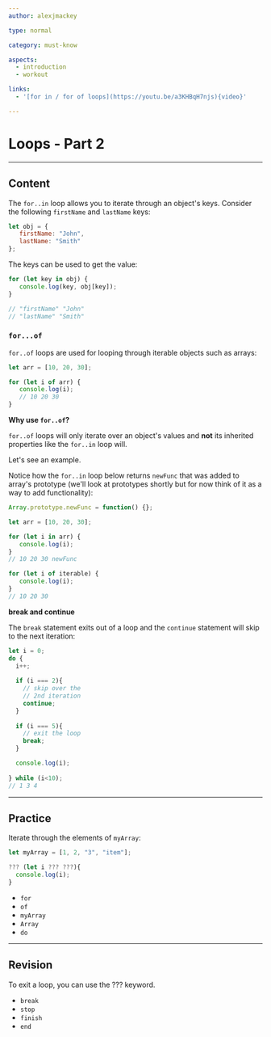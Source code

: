 ```yaml
---
author: alexjmackey

type: normal

category: must-know

aspects:
  - introduction
  - workout

links:
  - '[for in / for of loops](https://youtu.be/a3KHBqH7njs){video}'

---
```


# Loops - Part 2

---
## Content

The `for..in` loop allows you to iterate through an object's keys. Consider the following `firstName` and `lastName` keys:

```javascript
let obj = {
   firstName: "John",
   lastName: "Smith"
};
```

The keys can be used to get the value:

```javascript
for (let key in obj) {
   console.log(key, obj[key]);
}

// "firstName" "John"
// "lastName" "Smith"
```

### `for...of`

`for..of` loops are used for looping through iterable objects such as arrays:

```javascript
let arr = [10, 20, 30];

for (let i of arr) {
   console.log(i); 
   // 10 20 30
}
```

**Why use `for..of`?**

`for..of` loops will only iterate over an object's values and **not** its inherited properties like the `for..in` loop will.

Let's see an example. 

Notice how the `for..in` loop below returns `newFunc` that was added to array's prototype (we'll look at prototypes shortly but for now think of it as a way to add functionality):

```javascript
Array.prototype.newFunc = function() {};

let arr = [10, 20, 30];

for (let i in arr) {
   console.log(i); 
}
// 10 20 30 newFunc

for (let i of iterable) {
   console.log(i);
}
// 10 20 30

```

**break and continue**

The `break` statement exits out of a loop and the `continue` statement will skip to the next iteration:

```javascript
let i = 0;
do {
  i++;
  
  if (i === 2){
    // skip over the 
    // 2nd iteration
    continue;
  }
  
  if (i === 5){
    // exit the loop
    break;
  }

  console.log(i);
  
} while (i<10);
// 1 3 4

```

---
## Practice

Iterate through the elements of `myArray`:

```javascript
let myArray = [1, 2, "3", "item"];

??? (let i ??? ???){
  console.log(i);
}
```

* `for`
* `of`
* `myArray`
* `Array`
* `do`

---
## Revision

To exit a loop, you can use the ??? keyword.


* `break`
* `stop`
* `finish`
* `end`
 
